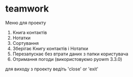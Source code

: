 # teamwork
Меню для проекту

1. Книга контактів 
2. Нотатки
3. Сортування
4. Зберігає Книгу контактів і Нотатки
5. Перезапускає без втрати даних з папки користувача 
6. Отримання погоди (використовуємо pyowm 3.3.0)

для виходу з проекту ведіть 'close' or  'exit'